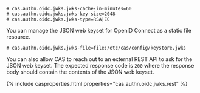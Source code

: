 
```properties
# cas.authn.oidc.jwks.jwks-cache-in-minutes=60
# cas.authn.oidc.jwks.jwks-key-size=2048
# cas.authn.oidc.jwks.jwks-type=RSA|EC
```                         

You can manage the JSON web keyset for OpenID Connect as a static file resource.

```properties 
# cas.authn.oidc.jwks.jwks-file=file:/etc/cas/config/keystore.jwks
```

You can also allow CAS to reach out to an external REST API to ask for 
the JSON web keyset. The expected response code is `200`
where the response body should contain the contents of the JSON web keyset.

{% include casproperties.html properties="cas.authn.oidc.jwks.rest" %}
